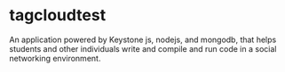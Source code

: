 # tagcloudtest
An application powered by Keystone js, nodejs, and mongodb, that helps students and other individuals write and compile and run code in a social networking environment.
